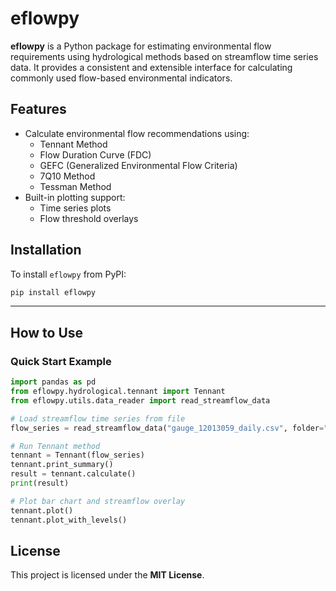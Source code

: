 # eflowpy

**eflowpy** is a Python package for estimating environmental flow requirements using hydrological methods based on streamflow time series data. It provides a consistent and extensible interface for calculating commonly used flow-based environmental indicators.

## Features

- Calculate environmental flow recommendations using:
  - Tennant Method
  - Flow Duration Curve (FDC)
  - GEFC (Generalized Environmental Flow Criteria)
  - 7Q10 Method
  - Tessman Method
- Built-in plotting support:
  - Time series plots
  - Flow threshold overlays

## Installation
To install `eflowpy` from PyPI:
```bash
pip install eflowpy
```
---

## How to Use

### Quick Start Example

```python
import pandas as pd
from eflowpy.hydrological.tennant import Tennant
from eflowpy.utils.data_reader import read_streamflow_data

# Load streamflow time series from file
flow_series = read_streamflow_data("gauge_12013059_daily.csv", folder="path/to/your/data")

# Run Tennant method
tennant = Tennant(flow_series)
tennant.print_summary()
result = tennant.calculate()
print(result)

# Plot bar chart and streamflow overlay
tennant.plot()
tennant.plot_with_levels()
```

## License
This project is licensed under the **MIT License**.
